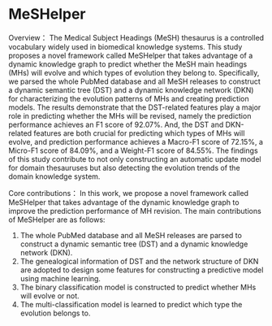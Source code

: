 # MeSHelper
Overview： The Medical Subject Headings (MeSH) thesaurus is a controlled vocabulary widely used in biomedical knowledge systems. This study proposes a novel framework called MeSHelper that takes advantage of a dynamic knowledge graph to predict whether the MeSH main headings (MHs) will evolve and which types of evolution they belong to. Specifically, we parsed the whole PubMed database and all MeSH releases to construct a dynamic semantic tree (DST) and a dynamic knowledge network (DKN) for characterizing the evolution patterns of MHs and creating prediction models. The results demonstrate that the DST-related features play a major role in predicting whether the MHs will be revised, namely the prediction performance achieves an F1 score of 92.07%.  And, the DST and DKN-related features are both crucial for predicting which types of MHs will evolve, and prediction performance achieves a Macro-F1 score of 72.15%, a Micro-F1 score of 84.09%, and a Weight-F1 score of 84.55%. The findings of this study contribute to not only constructing an automatic update model for domain thesauruses but also detecting the evolution trends of the domain knowledge system.

Core contributions： In this work, we propose a novel framework called MeSHelper that takes advantage of the dynamic knowledge graph to improve the prediction performance of MH revision. The main contributions of MeSHelper are as follows:
1.	The whole PubMed database and all MeSH releases are parsed to construct a dynamic semantic tree (DST) and a dynamic knowledge network (DKN).
2.	The genealogical information of DST and the network structure of DKN are adopted to design some features for constructing a predictive model using machine learning.
3.	The binary classification model is constructed to predict whether MHs will evolve or not.
4.	The multi-classification model is learned to predict which type the evolution belongs to.

